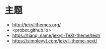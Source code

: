 # 主题

* <http://jekyllthemes.org/>
* <probot.github.io>
* <https://tianqi.name/jekyll-TeXt-theme/test/>
* <https://simpleyyt.com/jekyll-theme-next/>
